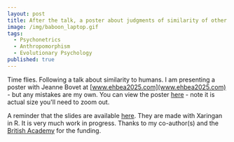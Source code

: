 ```yaml
---
layout: post
title: After the talk, a poster about judgments of similarity of other species to humans... .
image: /img/baboon_laptop.gif
tags:
  - Psychonetrics
  - Anthropomorphism
  - Evolutionary Psychology
published: true
---
```


Time flies. Following a talk about similarity to humans. I am presenting a poster with Jeanne Bovet at [www.ehbea2025.com](www.ehbea2025.com) - but any mistakes are my own. You can view the poster [here](https://tvpollet.github.io/Poster_primate_similarity_portrait.html) - note it is actual size you'll need to zoom out. 

A reminder that the slides are available [here](https://tvpollet.github.io/pebl_monkey_me_talk/Talk_monkey_me.html#1). They are made with Xaringan in R. It is very much work in progress. Thanks to my co-author(s) and the [British Academy](https://www.thebritishacademy.ac.uk/) for the funding.
